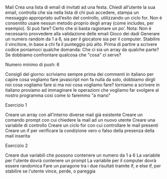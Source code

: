 Mail
Crea una lista di email di invitati ad una festa. Chiedi all’utente la sua email, controlla che sia nella lista di chi può accedere, stampa un messaggio appropriato sull’esito del controllo, utilizzando un ciclo for. Non è consentito usare nessun metodo proprio degli array (come includes, per esempio). Si può fare? Certo che si basta ragionare un po’. Nota: Non è necessario provvedere alla validazione delle email
Gioco dei dadi
Generare un numero random da 1 a 6, sia per il giocatore sia per il computer. Stabilire il vincitore, in base a chi fa il punteggio più alto.
Prima di partire a scrivere codice poniamoci qualche domanda: Che ci sia un array da qualche parte? Se dobbiamo confrontare qualcosa che "cosa" ci serve?

Numero minimo di push: 6

Consigli del giorno:
scriviamo sempre prima dei commenti in italiano per capire cosa vogliamo fare
javascript non fa nulla da solo, dobbiamo dirgli noi cosa vogliamo fare
si ma noi cosa vogliamo fare?
torniamo a scrivere in italiano
proviamo ad immaginare le operazioni che vogliamo far svolgere al nostro programma così come lo faremmo "a mano"

Esercizio 1

Creare un array con all'interno diverse mail già esistente
Creare un comando prompt con cui chiedere la mail ad un nuovo utente
Creare una variabile di controllo
Creare un ciclo for con cui controllare le mail presenti
Creare un if per verificare la condizione vero o falso della presenza della mail inserita

Esercizio 2

Creare due variabili che possono contenere un numero da 1 a 6
La variabile per l'utente dovrà contenere un prompt
La variabile per il computer dovrà essere randomica
Fare un paragone tra i due risultati tramite if, e else if, per stabilire se l'utente vince, perde, o pareggia